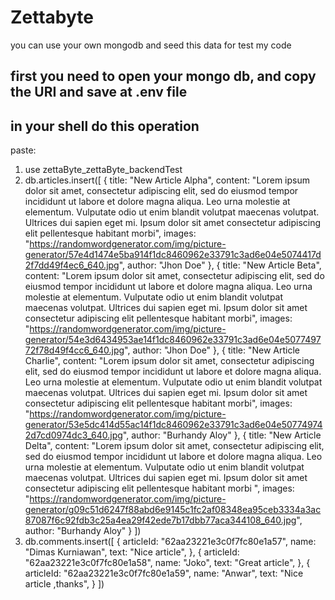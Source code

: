 # Zettabyte

you can use your own mongodb and seed this data for test my code

## first you need to open your mongo db, and copy the URI and save at .env file

## in your shell do this operation
paste:

1. use zettaByte_zettaByte_backendTest
2. db.articles.insert([
    {
        title: "New Article Alpha",
        content: "Lorem ipsum dolor sit amet, consectetur adipiscing elit, sed do eiusmod tempor incididunt ut labore et dolore magna aliqua. Leo urna molestie at elementum. Vulputate odio ut enim blandit volutpat maecenas volutpat. Ultrices dui sapien eget mi. Ipsum dolor sit amet consectetur adipiscing elit pellentesque habitant morbi",
        images: "https://randomwordgenerator.com/img/picture-generator/57e4d1474e5ba914f1dc8460962e33791c3ad6e04e5074417d2f7dd49f4ec6_640.jpg",
        author: "Jhon Doe"
    },
    {
        title: "New Article Beta",
        content: "Lorem ipsum dolor sit amet, consectetur adipiscing elit, sed do eiusmod tempor incididunt ut labore et dolore magna aliqua. Leo urna molestie at elementum. Vulputate odio ut enim blandit volutpat maecenas volutpat. Ultrices dui sapien eget mi. Ipsum dolor sit amet consectetur adipiscing elit pellentesque habitant morbi",
        images: "https://randomwordgenerator.com/img/picture-generator/54e3d6434953ae14f1dc8460962e33791c3ad6e04e507749772f78d49f4cc6_640.jpg",
        author: "Jhon Doe"
    },
    {
        title: "New Article Charlie",
        content: "Lorem ipsum dolor sit amet, consectetur adipiscing elit, sed do eiusmod tempor incididunt ut labore et dolore magna aliqua. Leo urna molestie at elementum. Vulputate odio ut enim blandit volutpat maecenas volutpat. Ultrices dui sapien eget mi. Ipsum dolor sit amet consectetur adipiscing elit pellentesque habitant morbi",
        images: "https://randomwordgenerator.com/img/picture-generator/53e5dc414d55ac14f1dc8460962e33791c3ad6e04e507749742d7cd0974dc3_640.jpg",
        author: "Burhandy Aloy"
    },
    {
        title: "New Article Delta",
        content: "Lorem ipsum dolor sit amet, consectetur adipiscing elit, sed do eiusmod tempor incididunt ut labore et dolore magna aliqua. Leo urna molestie at elementum. Vulputate odio ut enim blandit volutpat maecenas volutpat. Ultrices dui sapien eget mi. Ipsum dolor sit amet consectetur adipiscing elit pellentesque habitant morbi ",
        images: "https://randomwordgenerator.com/img/picture-generator/g09c51d6247f88abd6e9145c1fc2af08348ea95ceb3334a3ac87087f6c92fdb3c25a4ea29f42ede7b17dbb77aca344108_640.jpg",
        author: "Burhandy Aloy"
    }
])
3. db.comments.insert([
    {
        articleId: "62aa23221e3c0f7fc80e1a57",
        name: "Dimas Kurniawan",
        text: "Nice article",
    },
    {
        articleId: "62aa23221e3c0f7fc80e1a58",
        name: "Joko",
        text: "Great article",
    },
    {
        articleId: "62aa23221e3c0f7fc80e1a59",
        name: "Anwar",
        text: "Nice article ,thanks",
    }
])
